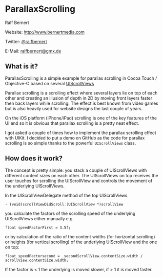 # ParallaxScrolling

Ralf Bernert

Website: http://www.bernertmedia.com

Twitter: [@ralfbernert](http://twitter.com/ralfbernert)

E-Mail: ralfbernert@gmx.de 


## What is it?
ParallaxScrolling is a simple example for parallax scrolling in Cocoa Touch / Objective-C based on several [UIScrollViews](http://developer.apple.com/library/ios/#documentation/uikit/reference/UIScrollView_Class/Reference/UIScrollView.html)

Parallax scrolling is a scrolling effect where several layers lie on top of each other and creating an illusion of depth in 2D by moving front layers faster then back layers while scrolling. The effect is best known from video games but is also heavily used for website designs the last couple of years.

On the iOS platform (iPhone/iPad) scrolling is one of the key features of the UI and so it is obvious that parallax scrolling is a pretty neat effect.

I got asked a couple of times how to implement the parallax scrolling effect with UIKit. I decided to put a demo on GitHub as the code for parallax scrolling is so simple thanks to the powerful `UIScrollViews` class.


## How does it work?

The concept is pretty simple: you stack a couple of UIScrollViews with different content sizes on each other. The UIScrollViews on top receives the user touches for scrolling the UIScrollView and controls the movement of the underlying UIScrollViews. 

In the UIScrollViewDelegate method of the top UIScrollViews

``` obj-c
- (void)scrollViewDidScroll:(UIScrollView *)scrollView 
```

you calculate the factors of the scrolling speed of the underlying UIScrollViews either manually e.g.

``` obj-c
float speedFactorFirst = 3.5f; 
```

or by calculation of the ratio of the content widths (for horizontal scrolling) or heights (for vertical scrolling) of the underlying UIScrollView and the one on top:

``` obj-c
float speedFactorsecond = _secondScrollView.contentSize.width / scrollView.contentSize.width;
```

If the factor is < 1 the underlying is moved slower, if > 1 it is moved faster.